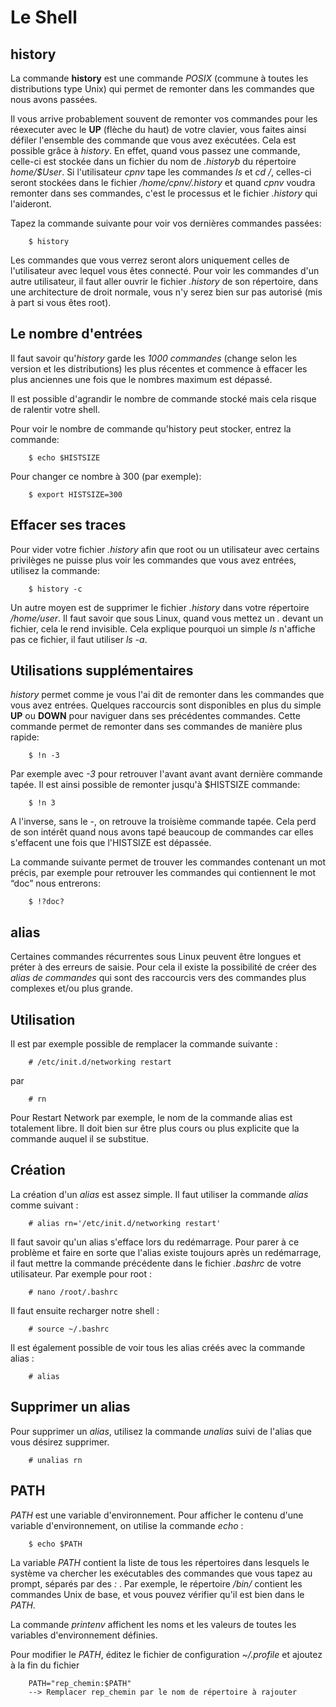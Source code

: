 # Le Shell

## history

La commande **history** est une commande *POSIX* (commune à toutes les distributions type Unix) qui permet de remonter dans les commandes que nous avons passées.

Il vous arrive probablement souvent de remonter vos commandes pour les réexecuter avec le **UP** (flèche du haut) de votre clavier, vous faites ainsi défiler l'ensemble des commande que vous avez exécutées. Cela est possible grâce à *history*. En effet, quand vous passez une commande, celle-ci est stockée dans un fichier du nom de *.historyb* du répertoire *home/$User*. Si l'utilisateur *cpnv* tape les commandes *ls* et *cd /*, celles-ci seront stockées dans le fichier */home/cpnv/.history* et quand *cpnv* voudra remonter dans ses commandes, c'est le processus et le fichier *.history* qui l'aideront.

Tapez la commande suivante pour voir vos dernières commandes passées:

        $ history

Les commandes que vous verrez seront alors uniquement celles de l'utilisateur avec lequel vous êtes connecté. Pour voir les commandes d'un autre utilisateur, il faut aller ouvrir le fichier *.history* de son répertoire, dans une architecture de droit normale, vous n'y serez bien sur pas autorisé (mis à part si vous êtes root).

## Le nombre d'entrées

Il faut savoir qu'*history* garde les *1000 commandes* (change selon les version et les distributions) les plus récentes et commence à effacer les plus anciennes une fois que le nombres maximum est dépassé.

Il est possible d'agrandir le nombre de commande stocké mais cela risque de ralentir votre shell.

Pour voir le nombre de commande qu'history peut stocker, entrez la commande:

        $ echo $HISTSIZE

Pour changer ce nombre à 300 (par exemple):

        $ export HISTSIZE=300

## Effacer ses traces

Pour vider votre fichier *.history* afin que root ou un utilisateur avec certains privilèges ne puisse plus voir les commandes que vous avez entrées, utilisez la commande:

        $ history -c

Un autre moyen est de supprimer le fichier *.history* dans votre répertoire */home/user*. Il faut savoir que sous Linux, quand vous mettez un *.* devant un fichier, cela le rend invisible. Cela explique pourquoi un simple *ls* n'affiche pas ce fichier, il faut utiliser *ls -a*.

## Utilisations supplémentaires

*history* permet comme je vous l'ai dit de remonter dans les commandes que vous avez entrées. Quelques raccourcis sont disponibles en plus du simple **UP** ou **DOWN** pour naviguer dans ses précédentes commandes. Cette commande permet de remonter dans ses commandes de manière plus rapide:

        $ !n -3

Par exemple avec *-3* pour retrouver l'avant avant avant dernière commande tapée. Il est ainsi possible de remonter jusqu'à $HISTSIZE commande:

        $ !n 3

A l'inverse, sans le *-*, on retrouve la troisième commande tapée. Cela perd de son intérêt quand nous avons tapé beaucoup de commandes car elles s'effacent une fois que l'HISTSIZE est dépassée.

La commande suivante permet de trouver les commandes contenant un mot précis, par exemple pour retrouver les commandes qui contiennent le mot “doc” nous entrerons:

        $ !?doc?

## alias

Certaines commandes récurrentes sous Linux peuvent être longues et préter à des erreurs de saisie. Pour cela il existe la possibilité de créer des *alias de commandes* qui sont des raccourcis vers des commandes plus complexes et/ou plus grande.

## Utilisation

Il est par exemple possible de remplacer la commande suivante :

        # /etc/init.d/networking restart

par

        # rn

Pour Restart Network par exemple, le nom de la commande alias est totalement libre. Il doit bien sur être plus cours ou plus explicite que la commande auquel il se substitue.

## Création

La création d'un *alias* est assez simple. Il faut utiliser la commande *alias* comme suivant :

        # alias rn='/etc/init.d/networking restart'

Il faut savoir qu'un alias s'efface lors du redémarrage. Pour parer à ce problème et faire en sorte que l'alias existe toujours après un redémarrage, il faut mettre la commande précédente dans le fichier *.bashrc* de votre utilisateur. Par exemple pour root :

        # nano /root/.bashrc

Il faut ensuite recharger notre shell :

        # source ~/.bashrc

Il est également possible de voir tous les alias créés avec la commande alias :

        # alias

## Supprimer un alias

Pour supprimer un *alias*, utilisez la commande *unalias* suivi de l'alias que vous désirez supprimer.

        # unalias rn

## PATH

*PATH* est une variable d'environnement. Pour afficher le contenu d'une variable d'environnement, on utilise la commande *echo* :

        $ echo $PATH

La variable *PATH* contient la liste de tous les répertoires dans lesquels le système va chercher les exécutables des commandes que vous tapez au prompt, séparés par des *:* . Par exemple, le répertoire */bin/* contient les commandes Unix de base, et vous pouvez vérifier qu'il est bien dans le *PATH*.

La commande *printenv* affichent les noms et les valeurs de toutes les variables d'environnement définies.

Pour modifier le *PATH*, éditez le fichier de configuration *~/.profile* et ajoutez à la fin du fichier

        PATH="rep_chemin:$PATH"
        --> Remplacer rep_chemin par le nom de répertoire à rajouter

